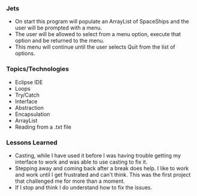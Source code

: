 ### Jets
- On start this program will populate an ArrayList of SpaceShips and the user will be prompted with a menu.
- The user will be allowed to select from a menu option, execute that option and be returned to the menu.
- This menu will continue until the user selects Quit from the list of options.

### Topics/Technologies
- Eclipse IDE
- Loops
- Try/Catch
- Interface
- Abstraction
- Encapsulation 
- ArrayList
- Reading from a .txt file

### Lessons Learned
- Casting, while I have used it before I was having trouble getting my interface to work and was able to use casting to fix it.
- Stepping away and coming back after a break does help. I like to work and work until I get frustrated and can't think. This was the first project that challenged me for more than a moment.
- If I stop and think I do understand how to fix the issues.
